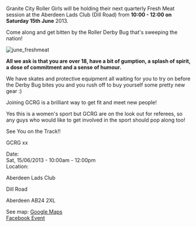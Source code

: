 <html><body><p>Granite City Roller Girls will be holding their next quarterly Fresh Meat session at the Aberdeen Lads Club (Dill Road) from <strong>10:00 - 12:00 on Saturday 15th June</strong> 2013.

Come along and get bitten by the Roller Derby Bug that's sweeping the nation!

<img class="ngg-singlepic ngg-center" alt="june_freshmeat" src="http://granitecityrollergirls.org.uk/wp-content/gallery/events/june_freshmeat.png">
</p><div></div>
<strong>All we ask is that you are over 18, have a bit of gumption, a splash of spirit, a dose of commitment and a sense of humour.</strong>

We have skates and protective equipment all waiting for you to try on before the Derby Bug bites you and you rush off to buy yourself some pretty new gear :)

Joining GCRG is a brilliant way to get fit and meet new people!

Yes this is a women's sport but GCRG are on the look out for referees, so any guys who would like to get involved in the sport should pop along too!

See You on the Track!!

GCRG xx
<div>
<div>Date:</div>
<div>Sat, 15/06/2013 - 10:00am - 12:00pm</div>
<div></div>
</div>
<div>
<div>Location:</div>
<div>
<div>

Aberdeen Lads Club

Dill Road

Aberdeen AB24 2XL

</div>
<div>See map: <a href="http://maps.google.co.uk/?q=Aberdeen+Lads+Club%2C+Dill+Road%2C+Aberdeen%2C+AB24+2XL%2C+uk" target="_blank">Google Maps</a></div>
<div><a href="https://www.facebook.com/events/128407040683313/" target="_blank">Facebook Event</a></div>
</div>
</div></body></html>
